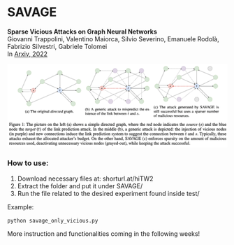 # SAVAGE

**Sparse Vicious Attacks on Graph Neural Networks** <br>Giovanni Trappolini, Valentino Maiorca, Silvio Severino, Emanuele Rodolà, Fabrizio Silvestri, Gabriele Tolomei<br>
In [Arxiv, 2022](https://arxiv.org/abs/2209.09688)

![image-20190912160913089](./SAVAGE.png)

### How to use:

1. Download necessary files at: shorturl.at/hiTW2
2. Extract the folder and put it under SAVAGE/
3. Run the file related to the desired experiment found inside test/

Example:

```
python savage_only_vicious.py
```

More instruction and functionalities coming in the following weeks!
